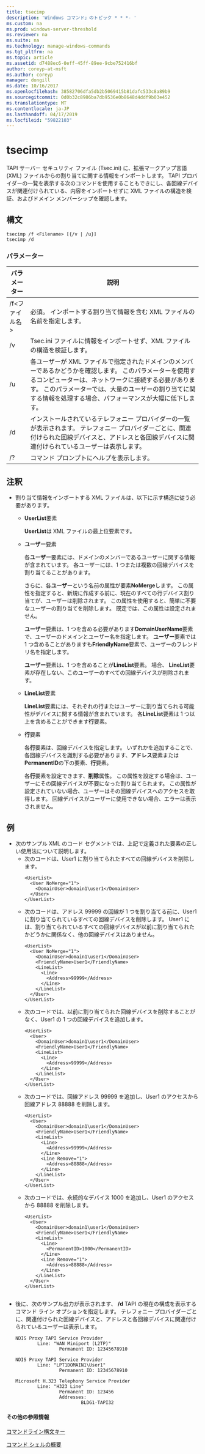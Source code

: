 ```yaml
---
title: tsecimp
description: 'Windows コマンド」のトピック * * *- '
ms.custom: na
ms.prod: windows-server-threshold
ms.reviewer: na
ms.suite: na
ms.technology: manage-windows-commands
ms.tgt_pltfrm: na
ms.topic: article
ms.assetid: d7488ec6-0eff-45ff-89ee-9cbe752416bf
author: coreyp-at-msft
ms.author: coreyp
manager: dongill
ms.date: 10/16/2017
ms.openlocfilehash: 38582706dfa5db2b5069415b81dafc533c8a89b9
ms.sourcegitcommit: 0d0b32c8986ba7db9536e0b8648d4ddf9b03e452
ms.translationtype: MT
ms.contentlocale: ja-JP
ms.lasthandoff: 04/17/2019
ms.locfileid: "59822103"
---
```

# <a name="tsecimp"></a>tsecimp



TAPI サーバー セキュリティ ファイル (Tsec.ini) に、拡張マークアップ言語 (XML) ファイルからの割り当てに関する情報をインポートします。 TAPI プロバイダーの一覧を表示する次のコマンドを使用することもできにし、各回線デバイスが関連付けられている、内容をインポートせずに XML ファイルの構造を検証、およびドメイン メンバーシップを確認します。

## <a name="syntax"></a>構文

```
tsecimp /f <Filename> [{/v | /u}]
tsecimp /d
```

### <a name="parameters"></a>パラメーター

|パラメーター|説明|
|---------|-----------|
|/f\<ファイル名 >|必須。 インポートする割り当て情報を含む XML ファイルの名前を指定します。|
|/v|Tsec.ini ファイルに情報をインポートせず、XML ファイルの構造を検証します。|
|/u|各ユーザーが XML ファイルで指定されたドメインのメンバーであるかどうかを確認します。 このパラメーターを使用するコンピューターは、ネットワークに接続する必要があります。 このパラメーターでは、大量のユーザーの割り当てに関する情報を処理する場合、パフォーマンスが大幅に低下します。|
|/d|インストールされているテレフォニー プロバイダーの一覧が表示されます。 テレフォニー プロバイダーごとに、関連付けられた回線デバイスと、アドレスと各回線デバイスに関連付けられているユーザーは表示します。|
|/?|コマンド プロンプトにヘルプを表示します。|

## <a name="remarks"></a>注釈

-   割り当て情報をインポートする XML ファイルは、以下に示す構造に従う必要があります。  
    -   **UserList**要素

        **UserList**は XML ファイルの最上位要素です。
    -   **ユーザー**要素

        各**ユーザー**要素には、ドメインのメンバーであるユーザーに関する情報が含まれています。 各ユーザーには、1 つまたは複数の回線デバイスを割り当てることがあります。

        さらに、各**ユーザー**という名前の属性が要素**NoMerge**します。 この属性を指定すると、新規に作成する前に、現在のすべての行デバイス割り当てが、ユーザーは削除されます。 この属性を使用すると、簡単に不要なユーザーの割り当てを削除します。 既定では、この属性は設定されません。

        **ユーザー**要素は、1 つを含める必要があります**DomainUserName**要素で、ユーザーのドメインとユーザー名を指定します。 **ユーザー**要素では 1 つ含めることがありますも**FriendlyName**要素で、ユーザーのフレンドリ名を指定します。

        **ユーザー**要素は、1 つを含めることが**LineList**要素。 場合、 **LineList**要素が存在しない、このユーザーのすべての回線デバイスが削除されます。
    -   **LineList**要素

        **LineList**要素には、それぞれの行またはユーザーに割り当てられる可能性がデバイスに関する情報が含まれています。 各**LineList**要素は 1 つ以上を含めることができます**行**要素。
    -   **行**要素

        各**行**要素は、回線デバイスを指定します。 いずれかを追加することで、各回線デバイスを識別する必要があります、**アドレス**要素または**PermanentID**の下の要素、**行**要素。

        各**行**要素を設定できます、**削除**属性。 この属性を設定する場合は、ユーザーにその回線デバイスが不要になった割り当てられます。 この属性が設定されていない場合、ユーザーはその回線デバイスへのアクセスを取得します。 回線デバイスがユーザーに使用できない場合、エラーは表示されません。

## <a name="examples"></a>例
-   次のサンプル XML のコード セグメントでは、上記で定義された要素の正しい使用法について説明します。  
    -   次のコードは、User1 に割り当てられたすべての回線デバイスを削除します。  
        ```
        <UserList>
          <User NoMerge="1">
            <DomainUser>domain1\user1</DomainUser>
          </User>
        </UserList>
        ```  
    -   次のコードは、アドレス 99999 の回線が 1 つを割り当てる前に、User1 に割り当てられているすべての回線デバイスを削除します。 User1 には、割り当てられているすべての回線デバイスが以前に割り当てられたかどうかに関係なく、他の回線デバイスはありません。  
        ```
        <UserList>
          <User NoMerge="1">
            <DomainUser>domain1\user1</DomainUser>
            <FriendlyName>User1</FriendlyName>
            <LineList>
              <Line>
                <Address>99999</Address>
              </Line>
            </LineList>
          </User>
        </UserList>
        
        ```  
    -   次のコードでは、以前に割り当てられた回線デバイスを削除することがなく、User1 の 1 つの回線デバイスを追加します。  
        ```
        <UserList>
          <User>
            <DomainUser>domain1\user1</DomainUser>
            <FriendlyName>User1</FriendlyName>
            <LineList>
              <Line>
                <Address>99999</Address>
              </Line>
            </LineList>
          </User>
        </UserList>
        
        ```  
    -   次のコードでは、回線アドレス 99999 を追加し、User1 のアクセスから回線アドレス 88888 を削除します。  
        ```
        <UserList>
          <User>
            <DomainUser>domain1\user1</DomainUser>
            <FriendlyName>User1</FriendlyName>
            <LineList>
              <Line>
                <Address>99999</Address>
              </Line>
              <Line Remove="1">
                <Address>88888</Address>
              </Line>
            </LineList>
          </User>
        </UserList>
        
        ```  
    -   次のコードでは、永続的なデバイス 1000 を追加し、User1 のアクセスから 88888 を削除します。  
        ```
        <UserList>
          <User>
            <DomainUser>domain1\user1</DomainUser>
            <FriendlyName>User1</FriendlyName>
            <LineList>
              <Line>
                <PermanentID>1000</PermanentID>
              </Line>
              <Line Remove="1">
                <Address>88888</Address>
              </Line>
            </LineList>
          </User>
        </UserList>
        
        
        ```  
-   後に、次のサンプル出力が表示されます、 **/d** TAPI の現在の構成を表示するコマンド ライン オプションを指定します。 テレフォニー プロバイダーごとに、関連付けられた回線デバイスと、アドレスと各回線デバイスに関連付けられているユーザーは表示します。  
    ```
    NDIS Proxy TAPI Service Provider
            Line: "WAN Miniport (L2TP)"
                    Permanent ID: 12345678910
    
    NDIS Proxy TAPI Service Provider
            Line: "LPT1DOMAIN1\User1"
                    Permanent ID: 12345678910
    
    Microsoft H.323 Telephony Service Provider
            Line: "H323 Line"
                    Permanent ID: 123456
                    Addresses:
                            BLDG1-TAPI32
    
    ```

#### <a name="additional-references"></a>その他の参照情報

[コマンドライン構文キー](command-line-syntax-key.md)

[コマンド シェルの概要](https://technet.microsoft.com/library/cc737438(v=ws.10).aspx)
